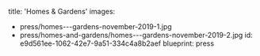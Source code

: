 title: 'Homes & Gardens'
images:
  - press/homes---gardens-november-2019-1.jpg
  - press/homes-and-gardens/homes---gardens-november-2019-2.jpg
id: e9d561ee-1062-42e7-9a51-334c4a8b2aef
blueprint: press
